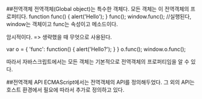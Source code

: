 ##전역객체
전역객체(Global object)는 특수한 객체다. 모든 객체는 이 전역객체의 프로퍼티다.
function func() {
    alert('Hello');
}
func();
window.func(); //실행된다, window는 객체이고 func는 속성이고 메소드이다.

암시적이다. => 생략했을 때 무엇으로 사용된다.

var o = {
        'func': function() {
            alert('Hello?');
        }
}
o.func();
window.o.func();

따라서 자바스크립트에서는 모든 객체는 기본적으로 전역객체의 프로퍼티임을 알 수 있다.

##전역객체 API
ECMAScript에서는 전역객체의 API를 정의해두었다. 그 외의 API는 호스트 환경에서 필요에 따라서 추가로 정의하고 있다.
